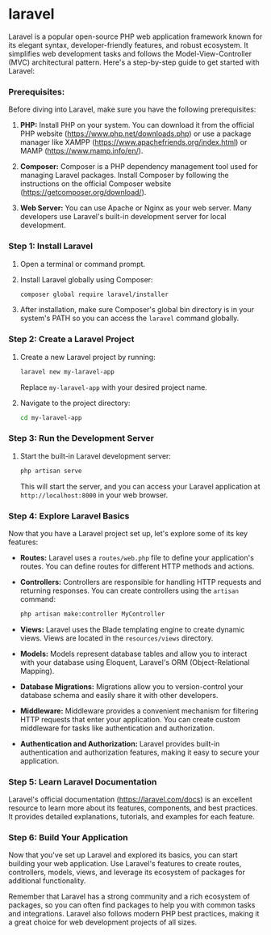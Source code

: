 # laravel

Laravel is a popular open-source PHP web application framework known for its elegant syntax, developer-friendly features, and robust ecosystem. It simplifies web development tasks and follows the Model-View-Controller (MVC) architectural pattern. Here's a step-by-step guide to get started with Laravel:

### Prerequisites:

Before diving into Laravel, make sure you have the following prerequisites:

1. **PHP:** Install PHP on your system. You can download it from the official PHP website (https://www.php.net/downloads.php) or use a package manager like XAMPP (https://www.apachefriends.org/index.html) or MAMP (https://www.mamp.info/en/).

2. **Composer:** Composer is a PHP dependency management tool used for managing Laravel packages. Install Composer by following the instructions on the official Composer website (https://getcomposer.org/download/).

3. **Web Server:** You can use Apache or Nginx as your web server. Many developers use Laravel's built-in development server for local development.

### Step 1: Install Laravel

1. Open a terminal or command prompt.

2. Install Laravel globally using Composer:

   ```bash
   composer global require laravel/installer
   ```

3. After installation, make sure Composer's global bin directory is in your system's PATH so you can access the `laravel` command globally.

### Step 2: Create a Laravel Project

1. Create a new Laravel project by running:

   ```bash
   laravel new my-laravel-app
   ```

   Replace `my-laravel-app` with your desired project name.

2. Navigate to the project directory:

   ```bash
   cd my-laravel-app
   ```

### Step 3: Run the Development Server

1. Start the built-in Laravel development server:

   ```bash
   php artisan serve
   ```

   This will start the server, and you can access your Laravel application at `http://localhost:8000` in your web browser.

### Step 4: Explore Laravel Basics

Now that you have a Laravel project set up, let's explore some of its key features:

- **Routes:** Laravel uses a `routes/web.php` file to define your application's routes. You can define routes for different HTTP methods and actions.

- **Controllers:** Controllers are responsible for handling HTTP requests and returning responses. You can create controllers using the `artisan` command:

  ```bash
  php artisan make:controller MyController
  ```

- **Views:** Laravel uses the Blade templating engine to create dynamic views. Views are located in the `resources/views` directory.

- **Models:** Models represent database tables and allow you to interact with your database using Eloquent, Laravel's ORM (Object-Relational Mapping).

- **Database Migrations:** Migrations allow you to version-control your database schema and easily share it with other developers.

- **Middleware:** Middleware provides a convenient mechanism for filtering HTTP requests that enter your application. You can create custom middleware for tasks like authentication and authorization.

- **Authentication and Authorization:** Laravel provides built-in authentication and authorization features, making it easy to secure your application.

### Step 5: Learn Laravel Documentation

Laravel's official documentation (https://laravel.com/docs) is an excellent resource to learn more about its features, components, and best practices. It provides detailed explanations, tutorials, and examples for each feature.

### Step 6: Build Your Application

Now that you've set up Laravel and explored its basics, you can start building your web application. Use Laravel's features to create routes, controllers, models, views, and leverage its ecosystem of packages for additional functionality.

Remember that Laravel has a strong community and a rich ecosystem of packages, so you can often find packages to help you with common tasks and integrations. Laravel also follows modern PHP best practices, making it a great choice for web development projects of all sizes.
